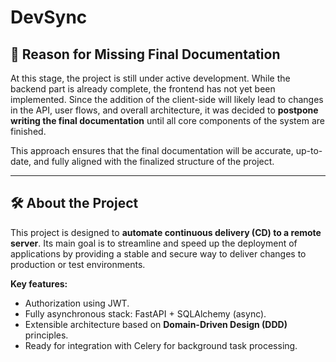 # DevSync

## 📄 Reason for Missing Final Documentation

At this stage, the project is still under active development. While the backend part is already complete, the frontend has not yet been implemented. Since the addition of the client-side will likely lead to changes in the API, user flows, and overall architecture, it was decided to **postpone writing the final documentation** until all core components of the system are finished.

This approach ensures that the final documentation will be accurate, up-to-date, and fully aligned with the finalized structure of the project.

---

## 🛠️ About the Project

This project is designed to **automate continuous delivery (CD) to a remote server**. Its main goal is to streamline and speed up the deployment of applications by providing a stable and secure way to deliver changes to production or test environments.

**Key features:**
- Authorization using JWT.
- Fully asynchronous stack: FastAPI + SQLAlchemy (async).
- Extensible architecture based on **Domain-Driven Design (DDD)** principles.
- Ready for integration with Celery for background task processing.